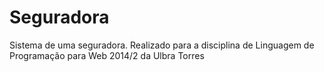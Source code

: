 # Seguradora
Sistema de uma seguradora. Realizado para a disciplina de Linguagem de Programação para Web 2014/2 da Ulbra Torres
